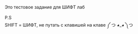 Это тестовое задание для ШИФТ лаб<br><br>
P.S<br>SHIFT = ШИФТ, не путать с клавишей на клаве ༼ つ ◕_◕ ༽つ
